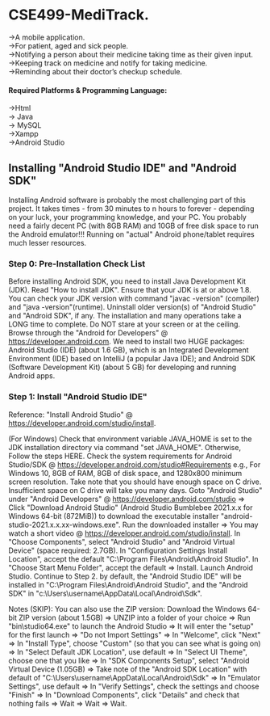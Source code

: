 # CSE499-MediTrack. 

->A mobile application.                                             
->For patient, aged and sick people.                                
->Notifying a person about their medicine taking time as their given input.                                   
->Keeping track on medicine and notify for taking medicine.                                   
->Reminding about their doctor’s checkup schedule.   

#### Required Platforms & Programming Language: 
->Html                                                    
-> Java                                       
-> MySQL                                 
->Xampp                                                           
->Android Studio    

##   Installing "Android Studio IDE" and "Android SDK"
Installing Android software is probably the most challenging part of this project. It takes times - from 30 minutes to n hours to forever - depending on your luck, your programming knowledge, and your PC. You probably need a fairly decent PC (with 8GB RAM) and 10GB of free disk space to run the Android emulator!!! Running on "actual" Android phone/tablet requires much lesser resources.                                                                

### Step 0: Pre-Installation Check List
Before installing Android SDK, you need to install Java Development Kit (JDK). Read "How to install JDK". Ensure that your JDK is at or above 1.8. You can check your JDK version with command "javac -version" (compiler) and "java -version"(runtime).
Uninstall older version(s) of "Android Studio" and "Android SDK", if any.
The installation and many operations take a LONG time to complete. Do NOT stare at your screen or at the ceiling. Browse through the "Android for Developers" @ https://developer.android.com.
We need to install two HUGE packages:
Android Studio (IDE) (about 1.6 GB), which is an Integrated Development Environment (IDE) based on IntelliJ (a popular Java IDE); and
Android SDK (Software Development Kit) (about 5 GB) for developing and running Android apps.
### Step 1: Install "Android Studio IDE"
Reference: "Install Android Studio" @ https://developer.android.com/studio/install.

(For Windows)
Check that environment variable JAVA_HOME is set to the JDK installation directory via command "set JAVA_HOME". Otherwise, Follow the steps HERE.
Check the system requirements for Android Studio/SDK @ https://developer.android.com/studio#Requirements e.g., For Windows 10, 8GB of RAM, 8GB of disk space, and 1280x800 minimum screen resolution. Take note that you should have enough space on C drive. Insufficient space on C drive will take you many days.
Goto "Android Studio" under "Android Developers" @ https://developer.android.com/studio ⇒ Click "Download Android Studio" (Android Studio Bumblebee 2021.x.x for Windows 64-bit (872MiB)) to download the executable installer "android-studio-2021.x.x.xx-windows.exe".
Run the downloaded installer ⇒ You may watch a short video @ https://developer.android.com/studio/install.
In "Choose Components", select "Android Studio" and "Android Virtual Device" (space required: 2.7GB).
In "Configuration Settings Install Location", accept the default "C:\Program Files\Android\Android Studio".
In "Choose Start Menu Folder", accept the default ⇒ Install.
Launch Android Studio. Continue to Step 2.
by default, the "Android Studio IDE" will be installed in "C:\Program Files\Android\Android Studio", and the "Android SDK" in "c:\Users\username\AppData\Local\Android\Sdk".

Notes (SKIP): You can also use the ZIP version: Download the Windows 64-bit ZIP version (about 1.5GB) ⇒ UNZIP into a folder of your choice ⇒ Run "bin\studio64.exe" to launch the Android Studio ⇒ It will enter the "setup" for the first launch ⇒ "Do not Import Settings" ⇒ In "Welcome", click "Next" ⇒ In "Install Type", choose "Custom" (so that you can see what is going on) ⇒ In "Select Default JDK Location", use default ⇒ In "Select UI Theme", choose one that you like ⇒ In "SDK Components Setup", select "Android Virtual Device (1.05GB) ⇒ Take note of the "Android SDK Location" with default of "C:\Users\username\AppData\Local\Android\Sdk" ⇒ In "Emulator Settings", use default ⇒ In "Verify Settings", check the settings and choose "Finish" ⇒ In "Download Components", click "Details" and check that nothing fails ⇒ Wait ⇒ Wait ⇒ Wait.
 

 
